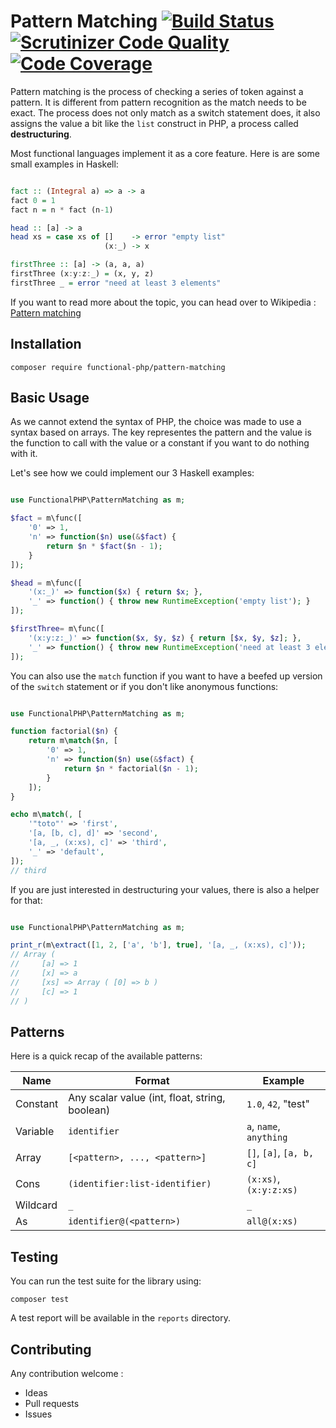 # Pattern Matching [![Build Status](https://travis-ci.org/functional-php/pattern-matching.svg)](https://travis-ci.org/functional-php/pattern-matching) [![Scrutinizer Code Quality](https://scrutinizer-ci.com/g/functional-php/pattern-matching/badges/quality-score.png?b=master)](https://scrutinizer-ci.com/g/functional-php/pattern-matching/?branch=master) [![Code Coverage](https://scrutinizer-ci.com/g/functional-php/pattern-matching/badges/coverage.png?b=master)](https://scrutinizer-ci.com/g/functional-php/pattern-matching/?branch=master)

Pattern matching is the process of checking a series of token against a pattern.
It is different from pattern recognition as the match needs to be exact.
The process does not only match as a switch statement does, it also assigns the value
a bit like the ``list`` construct in PHP, a process called **destructuring**.

Most functional languages implement it as a core feature. Here is are some small examples in Haskell:

``` haskell

fact :: (Integral a) => a -> a
fact 0 = 1
fact n = n * fact (n-1)

head :: [a] -> a
head xs = case xs of []    -> error "empty list"
                     (x:_) -> x

firstThree :: [a] -> (a, a, a)
firstThree (x:y:z:_) = (x, y, z)
firstThree _ = error "need at least 3 elements"

```

If you want to read more about the topic, you can head over to Wikipedia : [Pattern matching](https://en.wikipedia.org/wiki/Pattern_matching)

## Installation

    composer require functional-php/pattern-matching

## Basic Usage

As we cannot extend the syntax of PHP, the choice was made to use a syntax based on arrays.
The key representes the pattern and the value is the function to call with the value or a constant if
you want to do nothing with it.

Let's see how we could implement our 3 Haskell examples:

```php

use FunctionalPHP\PatternMatching as m;

$fact = m\func([
    '0' => 1,
    'n' => function($n) use(&$fact) {
        return $n * $fact($n - 1);
    }
]);

$head = m\func([
    '(x:_)' => function($x) { return $x; },
    '_' => function() { throw new RuntimeException('empty list'); }
]);

$firstThree= m\func([
    '(x:y:z:_)' => function($x, $y, $z) { return [$x, $y, $z]; },
    '_' => function() { throw new RuntimeException('need at least 3 elements'); }
]);

```

You can also use the `match` function if you want to have a beefed up version of the `switch` statement or if you don't like anonymous functions:

```php

use FunctionalPHP\PatternMatching as m;

function factorial($n) {
    return m\match($n, [
        '0' => 1,
        'n' => function($n) use(&$fact) {
            return $n * factorial($n - 1);
        }
    ]);
}

echo m\match(, [
    '"toto"' => 'first',
    '[a, [b, c], d]' => 'second',
    '[a, _, (x:xs), c]' => 'third',
    '_' => 'default',
]);
// third

```

If you are just interested in destructuring your values, there is also a helper for that:

``` php

use FunctionalPHP\PatternMatching as m;

print_r(m\extract([1, 2, ['a', 'b'], true], '[a, _, (x:xs), c]'));
// Array (
//     [a] => 1
//     [x] => a
//     [xs] => Array ( [0] => b )
//     [c] => 1
// )

```

## Patterns

Here is a quick recap of the available patterns:

| Name          | Format                            | Example                         |
|---------------|-----------------------------------|---------------------------------|
| Constant      | Any scalar value (int, float, string, boolean)    | ``1.0``, ``42``, "test"         |
| Variable      | ``identifier``                    | ``a``, ``name``, ``anything``   |
| Array         | ``[<pattern>, ..., <pattern>]``   | ``[]``, ``[a]``, ``[a, b, c]``  |
| Cons          | ``(identifier:list-identifier)``  | ``(x:xs)``, ``(x:y:z:xs)``      |
| Wildcard      | ``_``                             | ``_``                           |
| As            | ``identifier@(<pattern>)``        | ``all@(x:xs)``                  |

## Testing

You can run the test suite for the library using:

    composer test
    
A test report will be available in the `reports` directory.

## Contributing

Any contribution welcome :

- Ideas
- Pull requests
- Issues
